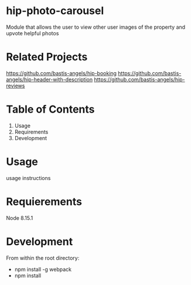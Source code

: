 # hip-photo-carousel
Module that allows the user to view other user images of the property and upvote helpful photos


# Related Projects
https://github.com/bastis-angels/hip-booking
https://github.com/bastis-angels/hip-header-with-description
https://github.com/bastis-angels/hip-reviews

# Table of Contents
  1. Usage
  2. Requirements
  3. Development
  
# Usage
usage instructions

# Requierements
Node 8.15.1

# Development
From within the root directory:

- npm install -g webpack
- npm install
